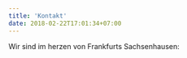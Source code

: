 ```yaml
---
title: 'Kontakt'
date: 2018-02-22T17:01:34+07:00
---
```


Wir sind im herzen von Frankfurts Sachsenhausen: